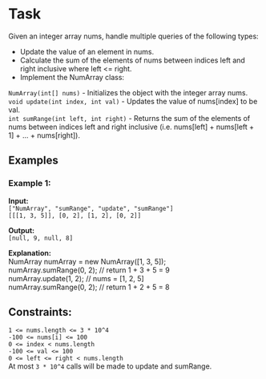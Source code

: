 # Task

Given an integer array nums, handle multiple queries of the following types:

- Update the value of an element in nums.
- Calculate the sum of the elements of nums between indices left and right inclusive where left <= right.
- Implement the NumArray class:

`NumArray(int[] nums)` - Initializes the object with the integer array nums.  
`void update(int index, int val)` - Updates the value of nums[index] to be val.  
`int sumRange(int left, int right)` - Returns the sum of the elements of nums between indices left and right inclusive 
(i.e. nums[left] + nums[left + 1] + ... + nums[right]).  

## Examples

### Example 1:

**Input:**  
`["NumArray", "sumRange", "update", "sumRange"]`  
`[[[1, 3, 5]], [0, 2], [1, 2], [0, 2]]`  

**Output:**  
`[null, 9, null, 8]`

**Explanation:**  
NumArray numArray = new NumArray([1, 3, 5]);  
numArray.sumRange(0, 2); // return 1 + 3 + 5 = 9  
numArray.update(1, 2);   // nums = [1, 2, 5]  
numArray.sumRange(0, 2); // return 1 + 2 + 5 = 8  

## Constraints:

`1 <= nums.length <= 3 * 10^4`  
`-100 <= nums[i] <= 100`  
`0 <= index < nums.length`  
`-100 <= val <= 100`  
`0 <= left <= right < nums.length`  
At most `3 * 10^4` calls will be made to update and sumRange.  
